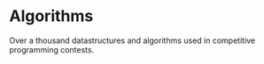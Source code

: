 # Algorithms

Over a thousand datastructures and algorithms used in competitive programming contests.